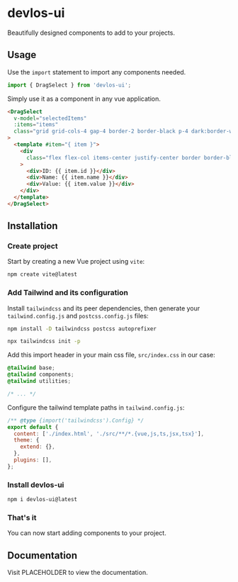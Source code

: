 # devlos-ui

Beautifully designed components to add to your projects.

## Usage

Use the `import` statement to import any components needed.

```js
import { DragSelect } from 'devlos-ui';
```

Simply use it as a component in any vue application.

```html
<DragSelect
  v-model="selectedItems"
  :items="items"
  class="grid grid-cols-4 gap-4 border-2 border-black p-4 dark:border-white"
>
  <template #item="{ item }">
    <div
      class="flex flex-col items-center justify-center border border-black p-2 dark:border-white"
    >
      <div>ID: {{ item.id }}</div>
      <div>Name: {{ item.name }}</div>
      <div>Value: {{ item.value }}</div>
    </div>
  </template>
</DragSelect>
```

## Installation

### Create project

Start by creating a new Vue project using `vite`:

```bash
npm create vite@latest
```

### Add Tailwind and its configuration

Install `tailwindcss` and its peer dependencies, then generate your `tailwind.config.js` and `postcss.config.js` files:

```bash
npm install -D tailwindcss postcss autoprefixer
```

```bash
npx tailwindcss init -p
```

Add this import header in your main css file, `src/index.css` in our case:

```css
@tailwind base;
@tailwind components;
@tailwind utilities;

/* ... */
```

Configure the tailwind template paths in `tailwind.config.js`:

```js
/** @type {import('tailwindcss').Config} */
export default {
  content: ['./index.html', './src/**/*.{vue,js,ts,jsx,tsx}'],
  theme: {
    extend: {},
  },
  plugins: [],
};
```

### Install devlos-ui

```bash
npm i devlos-ui@latest
```

### That's it

You can now start adding components to your project.

## Documentation

Visit PLACEHOLDER to view the documentation.
